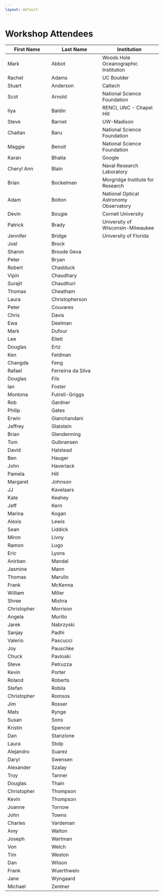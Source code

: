 ```yaml
---
layout: default
---
```


<style>
td:nth-of-type(1) {
    width:20em;
}
td:nth-of-type(2) {
    width:20em;
}
td:nth-of-type(3) {
    width:30em;
}
</style>

# Workshop Attendees

First Name | Last Name | Institution
----------|------------|------------
Mark | Abbot | Woods Hole Oceanographic Institution
Rachel | Adams | UC Boulder
Stuart | Anderson | Caltech
Scot | Arnold | National Science Foundation
Ilya | Baldin | RENCI, UNC - Chapel Hill
Steve | Barnet | UW-Madison
Chaitan | Baru | National Science Foundation
Maggie | Benoit | National Science Foundation
Karan  | Bhatia | Google
Cheryl Ann | Blain | Naval Research Laboratory
Brian | Bockelman | Morgridge Institute for Research
Adam | Bolton | National Optical Astronomy Observatory
Devin | Bougie | Cornell University
Patrick | Brady | University of Wisconsin-Milwaukee
Jennifer | Bridge | University of Florida
Joel | Brock
Sharon | Broude Geva
Peter | Bryan
Robert | Chadduck
Vipin | Chaudhary
Surajit | Chaudhuri
Thomas | Cheatham
Laura | Christopherson
Peter | Couvares
Chris | Davis
Ewa | Deelman
Mark | Dufour
Lee | Ellett
Douglas | Ertz
Ken | Feldman
Changda | Feng
Rafael | Ferreirra da Silva 
Douglas | Fils
Ian | Foster
Montona | Futrell-Griggs
Rob | Gardner
Philip | Gates
Erwin | Gianchandani
Jeffrey | Glatstein
Brian | Glendenning
Tom | Gulbransen
David | Halstead
Ben | Hauger
John | Haverlack
Pamela | Hill
Margaret | Johnson
JJ | Kavelaars
Kate | Keahey
Jeff | Kern
Marina | Kogan
Alexis | Lewis
Sean | Liddick
Miron | Livny
Ramon | Lugo
Eric | Lyons
Anirban | Mandal
Jasmine | Mann
Thomas | Marullo
Frank | McKenna
William | Miller
Shree | Mishra
Christopher | Morrison
Angela | Murillo
Jarek | Nabrzyski
Sanjay | Padhi
Valerio | Pascucci
Joy | Pauschke
Chuck | Pavloski
Steve | Petruzza
Kevin | Porter
Roland | Roberts
Stefan | Robila
Christopher | Romsos
Jim | Rosser
Mats | Rynge
Susan | Sons
Kristin | Spencer
Dan | Stanzione
Laura | Stolp
Alejandro | Suarez
Daryl | Swensen
Alexander | Szalay
Troy | Tanner
Douglas | Thain
Christopher | Thompson
Kevin | Thompson
Joanne | Tornow
John | Towns
Charles | Vardeman
Amy | Walton
Joseph | Wartman
Von | Welch
Tim | Weston
Dan | Wilson
Frank | Wuerthwein
Jane | Wyngaard
Michael | Zentner
